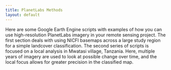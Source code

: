 ```yaml
---
title: PlanetLabs Methods
layout: default
---
```


Here are some Google Earth Engine scripts with examples of how you can use high-resolution PlanetLabs imagery in your remote sensing project. The first section deals with using NICFI basemaps across a large study region for a simple landcover classification. The second series of scripts is focused on a local analysis in Mwatasi village, Tanzania. Here, multiple years of imagery are used to look at possible change over time, and the local focus allows for greater precision in the classified map.  
